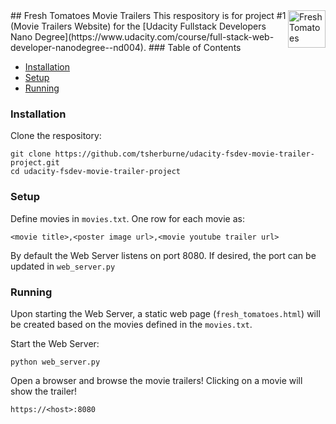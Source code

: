 <a hfref="https://github.com/tsherburne/udacity-fsdev-movie-trailer-project">
    <img src="http://inderecami.com/wp-content/uploads/2017/12/tomato-clip-art-fresh-14-free-clipart-panda-images.png" 
    title="Fresh Tomatoes" align="right" height="60" /></a>
## Fresh Tomatoes Movie Trailers
This respository is for project #1 (Movie Trailers Website) 
for the [Udacity Fullstack Developers Nano Degree](https://www.udacity.com/course/full-stack-web-developer-nanodegree--nd004).
### Table of Contents

* [Installation](#installation)
* [Setup](#setup)
* [Running](#running)

### Installation
Clone the respository:

```
git clone https://github.com/tsherburne/udacity-fsdev-movie-trailer-project.git
cd udacity-fsdev-movie-trailer-project
```

### Setup
Define movies in `movies.txt`.  One row for each movie as:

```
<movie title>,<poster image url>,<movie youtube trailer url>
```

By default the Web Server listens on port 8080.  If desired, the port can be updated in `web_server.py`
### Running
Upon starting the Web Server, a static web page (`fresh_tomatoes.html`) will be created based on the movies defined in the `movies.txt`.

Start the Web Server:
```
python web_server.py
```

Open a browser and browse the movie trailers! Clicking on a movie will show the trailer!
```
https://<host>:8080
```
